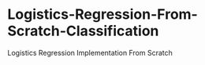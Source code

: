 # Logistics-Regression-From-Scratch-Classification
Logistics Regression Implementation From Scratch  
